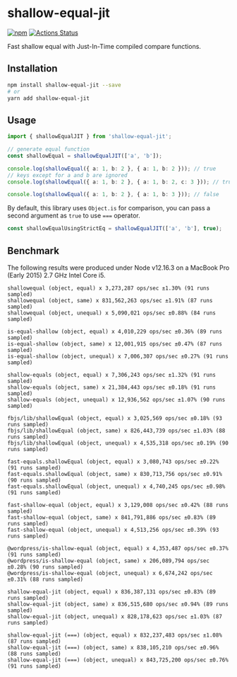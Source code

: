 # shallow-equal-jit

[![npm](https://img.shields.io/npm/v/shallow-equal-jit.svg)](https://www.npmjs.com/package/shallow-equal-jit)
[![Actions Status](https://github.com/ajihyf/shallow-equal-jit/workflows/CI/badge.svg)](https://github.com/ajihyf/shallow-equal-jit/actions)

Fast shallow equal with Just-In-Time compiled compare functions.

## Installation

```bash
npm install shallow-equal-jit --save
# or
yarn add shallow-equal-jit
```

## Usage

```ts
import { shallowEqualJIT } from 'shallow-equal-jit';

// generate equal function
const shallowEqual = shallowEqualJIT(['a', 'b']);

console.log(shallowEqual({ a: 1, b: 2 }, { a: 1, b: 2 })); // true
// keys except for a and b are ignored
console.log(shallowEqual({ a: 1, b: 2 }, { a: 1, b: 2, c: 3 })); // true

console.log(shallowEqual({ a: 1, b: 2 }, { a: 1, b: 3 })); // false
```

By default, this library uses `Object.is` for comparison, you can pass a second argument as `true` to use `===` operator.

```ts
const shallowEqualUsingStrictEq = shallowEqualJIT(['a', 'b'], true);
```

## Benchmark

The following results were produced under Node v12.16.3 on a MacBook Pro (Early 2015) 2.7 GHz Intel Core i5.

```
shallowequal (object, equal) x 3,273,287 ops/sec ±1.30% (91 runs sampled)
shallowequal (object, same) x 831,562,263 ops/sec ±1.91% (87 runs sampled)
shallowequal (object, unequal) x 5,090,021 ops/sec ±0.88% (84 runs sampled)

is-equal-shallow (object, equal) x 4,010,229 ops/sec ±0.36% (89 runs sampled)
is-equal-shallow (object, same) x 12,001,915 ops/sec ±0.47% (87 runs sampled)
is-equal-shallow (object, unequal) x 7,006,307 ops/sec ±0.27% (91 runs sampled)

shallow-equals (object, equal) x 7,306,243 ops/sec ±1.32% (91 runs sampled)
shallow-equals (object, same) x 21,384,443 ops/sec ±0.18% (91 runs sampled)
shallow-equals (object, unequal) x 12,936,562 ops/sec ±1.07% (90 runs sampled)

fbjs/lib/shallowEqual (object, equal) x 3,025,569 ops/sec ±0.18% (93 runs sampled)
fbjs/lib/shallowEqual (object, same) x 826,443,739 ops/sec ±1.03% (88 runs sampled)
fbjs/lib/shallowEqual (object, unequal) x 4,535,318 ops/sec ±0.19% (90 runs sampled)

fast-equals.shallowEqual (object, equal) x 3,080,743 ops/sec ±0.22% (91 runs sampled)
fast-equals.shallowEqual (object, same) x 830,713,756 ops/sec ±0.91% (90 runs sampled)
fast-equals.shallowEqual (object, unequal) x 4,740,245 ops/sec ±0.98% (91 runs sampled)

fast-shallow-equal (object, equal) x 3,129,008 ops/sec ±0.42% (88 runs sampled)
fast-shallow-equal (object, same) x 841,791,886 ops/sec ±0.83% (89 runs sampled)
fast-shallow-equal (object, unequal) x 4,513,256 ops/sec ±0.39% (93 runs sampled)

@wordpress/is-shallow-equal (object, equal) x 4,353,487 ops/sec ±0.37% (91 runs sampled)
@wordpress/is-shallow-equal (object, same) x 206,089,794 ops/sec ±0.28% (90 runs sampled)
@wordpress/is-shallow-equal (object, unequal) x 6,674,242 ops/sec ±0.31% (88 runs sampled)

shallow-equal-jit (object, equal) x 836,387,131 ops/sec ±0.83% (89 runs sampled)
shallow-equal-jit (object, same) x 836,515,680 ops/sec ±0.94% (89 runs sampled)
shallow-equal-jit (object, unequal) x 828,178,623 ops/sec ±1.03% (87 runs sampled)

shallow-equal-jit (===) (object, equal) x 832,237,483 ops/sec ±1.08% (87 runs sampled)
shallow-equal-jit (===) (object, same) x 838,105,210 ops/sec ±0.96% (88 runs sampled)
shallow-equal-jit (===) (object, unequal) x 843,725,200 ops/sec ±0.76% (91 runs sampled)
```
